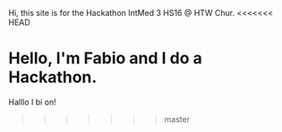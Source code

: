 Hi, this site is for the Hackathon IntMed 3 HS16 @ HTW Chur.
<<<<<<< HEAD

Hello, I'm Fabio and I do a Hackathon.
=======
Halllo I bi on!
>>>>>>> master
